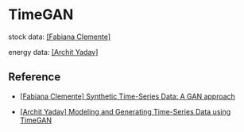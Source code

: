 # TimeGAN




stock data: [[Fabiana Clemente]][ Synthetic Time-Series Data: A GAN approach]

energy data: [[Archit Yadav]][Modeling and Generating Time-Series Data using TimeGAN]


## Reference




* [Synthetic Time-Series Data: A GAN approach]: https://towardsdatascience.com/synthetic-time-series-data-a-gan-approach-869a984f2239
[[Fabiana Clemente] Synthetic Time-Series Data: A GAN approach](https://towardsdatascience.com/synthetic-time-series-data-a-gan-approach-869a984f2239)

* [Modeling and Generating Time-Series Data using TimeGAN]: https://towardsdatascience.com/modeling-and-generating-time-series-data-using-timegan-29c00804f54d
[[Archit Yadav] Modeling and Generating Time-Series Data using TimeGAN](https://towardsdatascience.com/modeling-and-generating-time-series-data-using-timegan-29c00804f54d)


